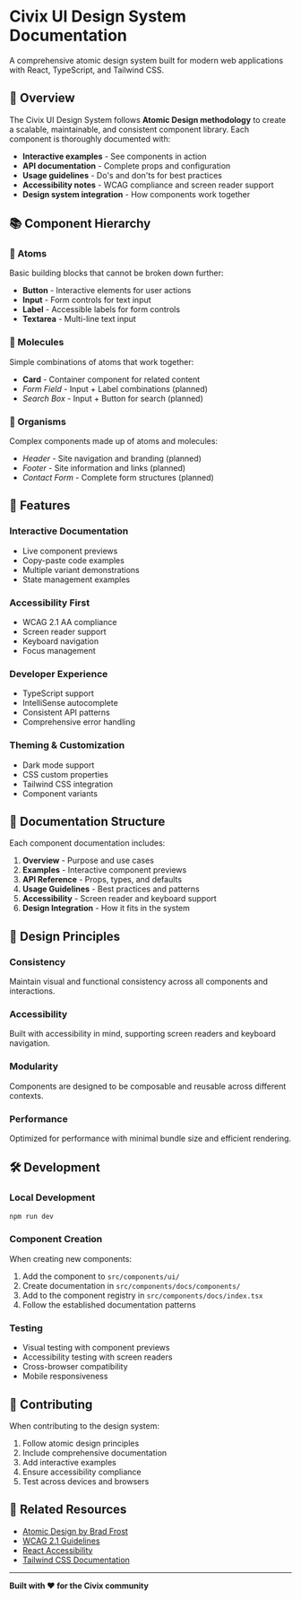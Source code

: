 # Civix UI Design System Documentation

A comprehensive atomic design system built for modern web applications with React, TypeScript, and Tailwind CSS.

## 🎯 Overview

The Civix UI Design System follows **Atomic Design methodology** to create a scalable, maintainable, and consistent component library. Each component is thoroughly documented with:

- **Interactive examples** - See components in action
- **API documentation** - Complete props and configuration
- **Usage guidelines** - Do's and don'ts for best practices
- **Accessibility notes** - WCAG compliance and screen reader support
- **Design system integration** - How components work together

## 📚 Component Hierarchy

### 🔸 Atoms
Basic building blocks that cannot be broken down further:
- **Button** - Interactive elements for user actions
- **Input** - Form controls for text input
- **Label** - Accessible labels for form controls
- **Textarea** - Multi-line text input

### 🔹 Molecules  
Simple combinations of atoms that work together:
- **Card** - Container component for related content
- *Form Field* - Input + Label combinations (planned)
- *Search Box* - Input + Button for search (planned)

### 🔷 Organisms
Complex components made up of atoms and molecules:
- *Header* - Site navigation and branding (planned)
- *Footer* - Site information and links (planned)
- *Contact Form* - Complete form structures (planned)

## 🚀 Features

### **Interactive Documentation**
- Live component previews
- Copy-paste code examples
- Multiple variant demonstrations
- State management examples

### **Accessibility First**
- WCAG 2.1 AA compliance
- Screen reader support
- Keyboard navigation
- Focus management

### **Developer Experience**
- TypeScript support
- IntelliSense autocomplete
- Consistent API patterns
- Comprehensive error handling

### **Theming & Customization**
- Dark mode support
- CSS custom properties
- Tailwind CSS integration
- Component variants

## 📖 Documentation Structure

Each component documentation includes:

1. **Overview** - Purpose and use cases
2. **Examples** - Interactive component previews
3. **API Reference** - Props, types, and defaults
4. **Usage Guidelines** - Best practices and patterns
5. **Accessibility** - Screen reader and keyboard support
6. **Design Integration** - How it fits in the system

## 🎨 Design Principles

### **Consistency**
Maintain visual and functional consistency across all components and interactions.

### **Accessibility** 
Built with accessibility in mind, supporting screen readers and keyboard navigation.

### **Modularity**
Components are designed to be composable and reusable across different contexts.

### **Performance**
Optimized for performance with minimal bundle size and efficient rendering.

## 🛠 Development

### Local Development
```bash
npm run dev
```

### Component Creation
When creating new components:

1. Add the component to `src/components/ui/`
2. Create documentation in `src/components/docs/components/`
3. Add to the component registry in `src/components/docs/index.tsx`
4. Follow the established documentation patterns

### Testing
- Visual testing with component previews
- Accessibility testing with screen readers
- Cross-browser compatibility
- Mobile responsiveness

## 📝 Contributing

When contributing to the design system:

1. Follow atomic design principles
2. Include comprehensive documentation
3. Add interactive examples
4. Ensure accessibility compliance
5. Test across devices and browsers

## 🔗 Related Resources

- [Atomic Design by Brad Frost](https://atomicdesign.bradfrost.com/)
- [WCAG 2.1 Guidelines](https://www.w3.org/WAI/WCAG21/quickref/)
- [React Accessibility](https://reactjs.org/docs/accessibility.html)
- [Tailwind CSS Documentation](https://tailwindcss.com/docs)

---

**Built with ❤️ for the Civix community** 